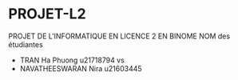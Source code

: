 # PROJET-L2
PROJET DE L'INFORMATIQUE EN LICENCE 2 EN BINOME
NOM des étudiantes
- TRAN Ha Phuong  u21718794
vs
- NAVATHEESWARAN Nira  u21603445
